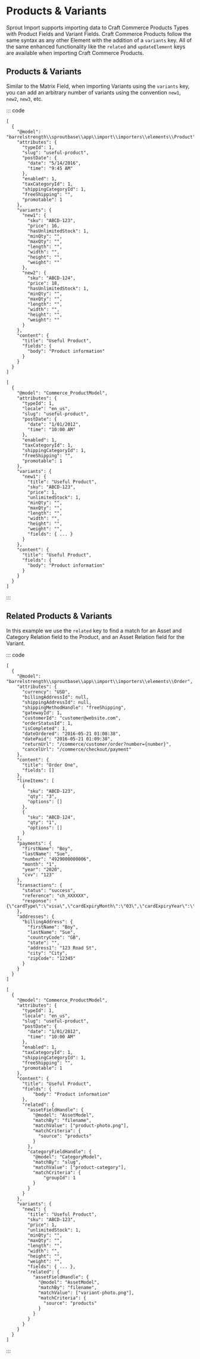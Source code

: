 # Products & Variants

Sprout Import supports importing data to Craft Commerce Products Types with Product Fields and Variant Fields. Craft Commerce Products follow the same syntax as any other Element with the addition of a `variants` key. All of the same enhanced functionality like the `related` and `updateElement` keys are available when importing Craft Commerce Products.

## Products & Variants

Similar to the Matrix Field, when importing Variants using the `variants` key, you can add an arbitrary number of variants using the convention `new1`, `new2`, `new3`, etc.

::: code

``` craft3
[
  {
    "@model": "barrelstrength\\sproutbase\\app\\import\\importers\\elements\\Product",
    "attributes": {
      "typeId": 1,
      "slug": "useful-product",
      "postDate": {
        "date": "5/14/2016",
        "time": "9:45 AM"
      },
      "enabled": 1,
      "taxCategoryId": 1,
      "shippingCategoryId": 1,
      "freeShipping": "",
      "promotable": 1
    },
    "variants": {
      "new1": {
        "sku": "ABCD-123",
        "price": 16,
        "hasUnlimitedStock": 1,
        "minQty": "",
        "maxQty": "",
        "length": "",
        "width": "",
        "height": "",
        "weight": ""
      },
      "new2": {
        "sku": "ABCD-124",
        "price": 18,
        "hasUnlimitedStock": 1,
        "minQty": "",
        "maxQty": "",
        "length": "",
        "width": "",
        "height": "",
        "weight": ""
      }
    },
    "content": {
      "title": "Useful Product",
      "fields": {
        "body": "Product information"
      }
    }
  }
]
```

``` craft2
[
  {
    "@model": "Commerce_ProductModel",
    "attributes": {
      "typeId": 1,
      "locale": "en_us",
      "slug": "useful-product",
      "postDate": {
        "date": "1/01/2012",
        "time": "10:00 AM"
      },
      "enabled": 1,
      "taxCategoryId": 1,
      "shippingCategoryId": 1,
      "freeShipping": "",
      "promotable": 1
    },
    "variants": {
      "new1": {
        "title": "Useful Product",
        "sku": "ABCD-123",
        "price": 1,
        "unlimitedStock": 1,
        "minQty": "",
        "maxQty": "",
        "length": "",
        "width": "",
        "height": "",
        "weight": "",
        "fields": { ... }
      }
    },
    "content": {
      "title": "Useful Product",
      "fields": {
        "body": "Product information"
      }
    }
  }
]

```

:::

## Related Products & Variants

In this example we use the `related` key to find a match for an Asset and Category Relation field to the Product, and an Asset Relation field for the Variant.

::: code

``` craft3
[
  {
    "@model": "barrelstrength\\sproutbase\\app\\import\\importers\\elements\\Order",
    "attributes": {
      "currency": "USD",
      "billingAddressId": null,
      "shippingAddressId": null,
      "shippingMethodHandle": "freeShipping",
      "gatewayId": 1,
      "customerId": "customer@website.com",
      "orderStatusId": 1,
      "isCompleted": 1,
      "dateOrdered": "2016-05-21 01:08:38",
      "datePaid": "2016-05-21 01:09:38",
      "returnUrl": "/commerce/customer/order?number={number}",
      "cancelUrl": "/commerce/checkout/payment"
    },
    "content": {
      "title": "Order One",
      "fields": []
    },
    "lineItems": [
      {
        "sku": "ABCD-123",
        "qty": "3",
        "options": []
      },
      {
        "sku": "ABCD-124",
        "qty": "1",
        "options": []
      }
    ],
    "payments": {
      "firstName": "Boy",
      "lastName": "Sue",
      "number": "4929000000006",
      "month": "1",
      "year": "2020",
      "cvv": "123"
    },
    "transactions": {
      "status": "success",
      "reference": "ch_XXXXXX",
      "response": "{\"cardType\":\"visa\",\"cardExpiryMonth\":\"03\",\"cardExpiryYear\":\"2021\",\"gateway\":\"stripe\"}"
    },
    "addresses": {
      "billingAddress": {
        "firstName": "Boy",
        "lastName": "Sue",
        "countryCode": "GB",
        "state": "",
        "address1": "123 Road St",
        "city": "City",
        "zipCode": "12345"
      }
    }
  }
]
```

``` craft2
[
  {
    "@model": "Commerce_ProductModel",
    "attributes": {
      "typeId": 1,
      "locale": "en_us",
      "slug": "useful-product",
      "postDate": {
        "date": "1/01/2012",
        "time": "10:00 AM"
      },
      "enabled": 1,
      "taxCategoryId": 1,
      "shippingCategoryId": 1,
      "freeShipping": "",
      "promotable": 1
    },
    "content": {
      "title": "Useful Product",
      "fields": {
          "body": "Product information"
      },
      "related": {
        "assetFieldHandle": {
          "@model": "AssetModel",
          "matchBy": "filename",
          "matchValue": ["product-photo.png"],
          "matchCriteria": {
            "source": "products"
          }
        },
        "categoryFieldHandle": {
          "@model": "CategoryModel",
          "matchBy": "slug",
          "matchValue": ["product-category"],
          "matchCriteria": {
              "groupId": 1
          }
        }
      }
    },
    "variants": {
      "new1": {
        "title": "Useful Product",
        "sku": "ABCD-123",
        "price": 1,
        "unlimitedStock": 1,
        "minQty": "",
        "maxQty": "",
        "length": "",
        "width": "",
        "height": "",
        "weight": "",
        "fields": { ... },
        "related": {
          "assetFieldHandle": {
            "@model": "AssetModel",
            "matchBy": "filename",
            "matchValue": ["variant-photo.png"],
            "matchCriteria": {
              "source": "products"
            }
          }
        }
      }
    }
  }
]
```

:::


